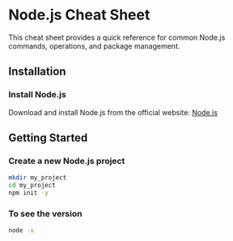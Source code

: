# Node.js Cheat Sheet

This cheat sheet provides a quick reference for common Node.js commands, operations, and package management.

## Installation

### Install Node.js

Download and install Node.js from the official website: [Node.js](https://nodejs.org/)

## Getting Started

### Create a new Node.js project

```bash
mkdir my_project
cd my_project
npm init -y
```

### To see the version
```bash
node -v
```

